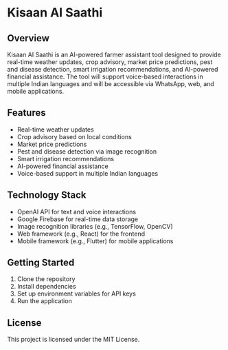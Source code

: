 # Kisaan AI Saathi

## Overview
Kisaan AI Saathi is an AI-powered farmer assistant tool designed to provide real-time weather updates, crop advisory, market price predictions, pest and disease detection, smart irrigation recommendations, and AI-powered financial assistance. The tool will support voice-based interactions in multiple Indian languages and will be accessible via WhatsApp, web, and mobile applications.

## Features
- Real-time weather updates
- Crop advisory based on local conditions
- Market price predictions
- Pest and disease detection via image recognition
- Smart irrigation recommendations
- AI-powered financial assistance
- Voice-based support in multiple Indian languages

## Technology Stack
- OpenAI API for text and voice interactions
- Google Firebase for real-time data storage
- Image recognition libraries (e.g., TensorFlow, OpenCV)
- Web framework (e.g., React) for the frontend
- Mobile framework (e.g., Flutter) for mobile applications

## Getting Started
1. Clone the repository
2. Install dependencies
3. Set up environment variables for API keys
4. Run the application

## License
This project is licensed under the MIT License.
